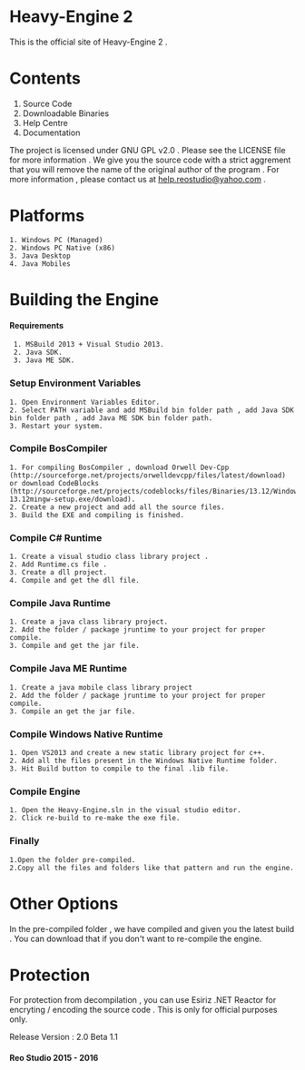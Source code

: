 # Heavy-Engine 2

This is the official site of Heavy-Engine 2 .

# Contents
1. Source Code
2. Downloadable Binaries
3. Help Centre
4. Documentation

The project is licensed under GNU GPL v2.0 . Please see the LICENSE file for more information .
We give you the source code with a strict aggrement that you will remove the name of the original author of the program .
For more information , please contact us at help.reostudio@yahoo.com .

# Platforms
	1. Windows PC (Managed)
	2. Windows PC Native (x86)
	3. Java Desktop
	4. Java Mobiles 	

# Building the Engine

#### Requirements
	 1. MSBuild 2013 + Visual Studio 2013.
	 2. Java SDK.
	 3. Java ME SDK.
	
### Setup Environment Variables
	1. Open Environment Variables Editor.
	2. Select PATH variable and add MSBuild bin folder path , add Java SDK bin folder path , add Java ME SDK bin folder path.
	3. Restart your system.		
		
### Compile BosCompiler
	1. For compiling BosCompiler , download Orwell Dev-Cpp (http://sourceforge.net/projects/orwelldevcpp/files/latest/download) or download CodeBlocks (http://sourceforge.net/projects/codeblocks/files/Binaries/13.12/Windows/codeblocks-13.12mingw-setup.exe/download).
	2. Create a new project and add all the source files.
	3. Build the EXE and compiling is finished.

### Compile C# Runtime
	1. Create a visual studio class library project .
	2. Add Runtime.cs file .
	3. Create a dll project.
	4. Compile and get the dll file.

### Compile Java Runtime
	1. Create a java class library project.
	2. Add the folder / package jruntime to your project for proper compile.
	3. Compile and get the jar file.

### Compile Java ME Runtime
	1. Create a java mobile class library project 
	2. Add the folder / package jruntime to your project for proper compile.
	3. Compile an get the jar file.

### Compile Windows Native Runtime
	1. Open VS2013 and create a new static library project for c++.
	2. Add all the files present in the Windows Native Runtime folder.
	3. Hit Build button to compile to the final .lib file.
	
### Compile Engine
	1. Open the Heavy-Engine.sln in the visual studio editor.
	2. Click re-build to re-make the exe file.

### Finally
 	1.Open the folder pre-compiled.
	2.Copy all the files and folders like that pattern and run the engine.
	
# Other Options
In the pre-compiled folder , we have compiled and given you the latest build . You can download that if you don't want to re-compile the engine.

# Protection
For protection from decompilation , you can use Esiriz .NET Reactor for encryting / encoding the source code . This is only for official purposes only.

Release Version : 2.0 Beta 1.1

#### 															Reo Studio 2015 - 2016
